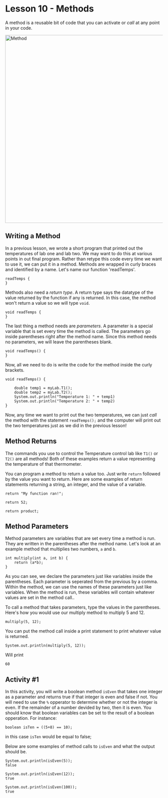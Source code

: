 
# Lesson 10 - Methods
A method is a reusable bit of code that you can activate or *call* at any point in your code.

<img src="https://i.imgur.com/GuLxJkv.png" alt="Method" width="600" />

## Writing a Method
In a previous lesson, we wrote a short program that printed out the temperatures of lab one and lab two. We may want to do this at various points in out final program. Rather than retype this code every time we want to use it, we can put it in a method. Methods are wrapped in curly braces and identified by a name. Let's name our function 'readTemps'.
```
readTemps {
}
```
Methods also need a *return type*. A return type says the datatype of the value returned by the function if any is returned. In this case, the method won't return a value so we will type ```void```.
```
void readTemps {
}
```
The last thing a method needs are *parameters*. A parameter is a special variable that is set every time the method is called. The parameters go inside parentheses right after the method name. Since this method needs no parameters, we will leave the parentheses blank.

```
void readTemps() {
}
```
Now, all we need to do is write the code for the method inside the curly brackets.

```
void readTemps() {

	double temp1 = myLab.T1();
	double temp2 = myLab.T2();
	System.out.println("Temperature 1: " + temp1)
	System.out.println("Temperature 2: " + temp2)
}
```
Now, any time we want to print out the two temperatures, we can just *call* the method  with the statement ```readTemps();``` and the computer will print out the two temperatures just as we did in the previous lesson!

## Method Returns
The commands you use to control the Temperature control lab like  ```T1()``` or ```T2()``` are all methods! Both of these examples return a value representing the temperature of that thermometer. 

You can program a method to return a value too. Just write ```return``` followed by the value you want to return. Here are some examples of return statements returning a string, an integer, and the value of a variable.
```
return "My function ran!";
```
```
return 52;
```
```
return product;
```

## Method Parameters
Method parameters are variables that are set every time a method is run. They are written in the parentheses after the method name. Let's look at an example method that multiplies two numbers, ```a``` and ```b```.
```
int multiply(int a, int b) {
	return (a*b);
}
```
As you can see, we declare the parameters just like variables inside the parentheses. Each parameter is seperated from the previous by a comma. Within the method, we can use the names of these parameters just like variables. When the method is run, these variables will contain whatever values are set in the method call..

To call a method that takes parameters, type the values in the parentheses. Here's how you would use our multiply method to multiply 5 and 12.
```
multiply(5, 12);

```
You can put the method call inside a print statement to print whatever value is returned.
```
System.out.println(multiply(5, 12));
```
Will print
```
60
```

## Activity #1
In this activity, you will write a boolean method ```isEven``` that takes one integer as a parameter and returns true if that integer is even and false if not. You will need to use the ```%```  opperator to determine whether or not the integer is even. If the remainder of a number devided by two, then it is even. You should know that boolean variables can be set to the result of a boolean opperation. For instance:
```
boolean isTen = ((5+8) == 10);
```
in this case ```isTen``` would be equal to false;

Below are some examples of method calls to ```isEven``` and what the output should be.

```
System.out.println(isEven(5));
false
```
```
System.out.println(isEven(12));
true
```
```
System.out.println(isEven(100));
true
```